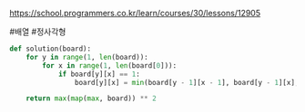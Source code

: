 
https://school.programmers.co.kr/learn/courses/30/lessons/12905

#배열 #정사각형
```python
def solution(board):
    for y in range(1, len(board)):
        for x in range(1, len(board[0])):
            if board[y][x] == 1:
                board[y][x] = min(board[y - 1][x - 1], board[y - 1][x], board[y][x - 1]) + 1

    return max(map(max, board)) ** 2
```